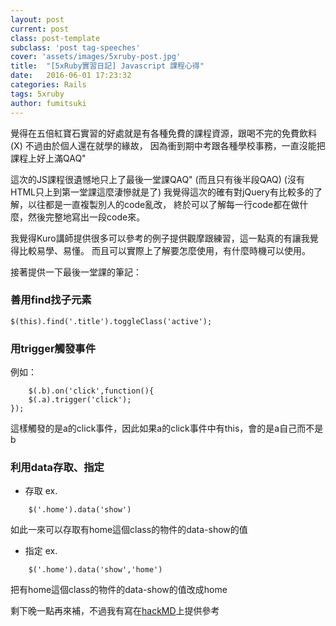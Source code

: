 ```yaml
---
layout: post
current: post
class: post-template
subclass: 'post tag-speeches'
cover: 'assets/images/5xruby-post.jpg'
title:  "[5xRuby實習日記] Javascript 課程心得"
date:   2016-06-01 17:23:32 
categories: Rails
tags: 5xruby
author: fumitsuki
---
```


覺得在五倍紅寶石實習的好處就是有各種免費的課程資源，跟喝不完的免費飲料(X)
不過由於個人還在就學的緣故，
因為衝到期中考跟各種學校事務，一直沒能把課程上好上滿QAQ"

這次的JS課程很遺憾地只上了最後一堂課QAQ" (而且只有後半段QAQ) 
(沒有HTML只上到第一堂課這麼淒慘就是了)
我覺得這次的確有對jQuery有比較多的了解，以往都是一直複製別人的code亂改，
終於可以了解每一行code都在做什麼，然後完整地寫出一段code來。

我覺得Kuro講師提供很多可以參考的例子提供觀摩跟練習，這一點真的有讓我覺得比較易學、易懂。
而且可以實際上了解要怎麼使用，有什麼時機可以使用。

接著提供一下最後一堂課的筆記：
### 善用find找子元素
```
$(this).find('.title').toggleClass('active');
```
### 用trigger觸發事件
例如：

```
	$(.b).on('click',function(){
	$(.a).trigger('click');
});
```

這樣觸發的是a的click事件，因此如果a的click事件中有this，會的是a自己而不是b

### 利用data存取、指定
- 存取 ex.

```
	$('.home').data('show')
```

如此一來可以存取有home這個class的物件的data-show的值
- 指定 ex.

```
	$('.home').data('show','home')
```

把有home這個class的物件的data-show的值改成home


剩下晚一點再來補，不過我有寫在[hackMD]上提供參考

[hackMD]: https://hackmd.io/s/rk_X2cdl